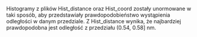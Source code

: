 

Histogramy z plików Hist_distance oraz Hist_coord zostały unormowane w taki sposób, aby przedstawiały prawdopodobieństwo wystąpienia odległości w danym przedziale.
Z Hist_distance wynika, że najbardziej prawdopodobna jest odległość z przedziału (0.54, 0.58] nm.


